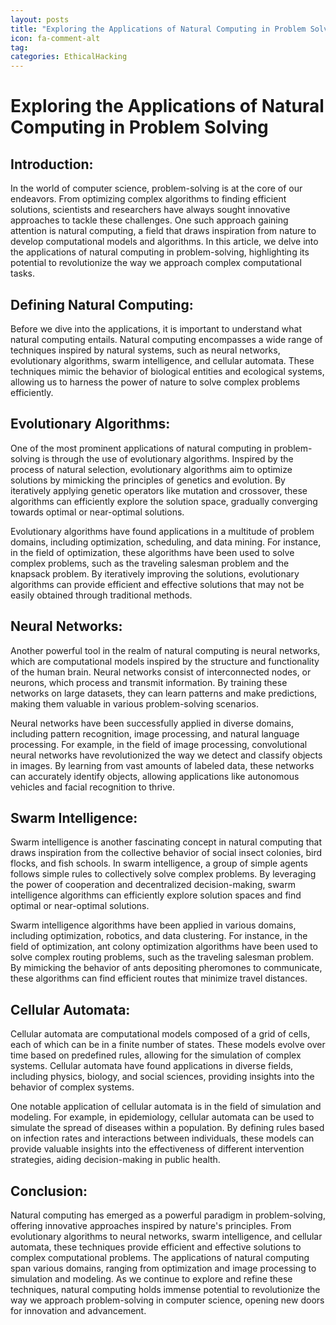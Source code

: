```yaml
---
layout: posts
title: "Exploring the Applications of Natural Computing in Problem Solving"
icon: fa-comment-alt
tag:      
categories: EthicalHacking
---
```



# Exploring the Applications of Natural Computing in Problem Solving

## Introduction:
In the world of computer science, problem-solving is at the core of our endeavors. From optimizing complex algorithms to finding efficient solutions, scientists and researchers have always sought innovative approaches to tackle these challenges. One such approach gaining attention is natural computing, a field that draws inspiration from nature to develop computational models and algorithms. In this article, we delve into the applications of natural computing in problem-solving, highlighting its potential to revolutionize the way we approach complex computational tasks.

## Defining Natural Computing:
Before we dive into the applications, it is important to understand what natural computing entails. Natural computing encompasses a wide range of techniques inspired by natural systems, such as neural networks, evolutionary algorithms, swarm intelligence, and cellular automata. These techniques mimic the behavior of biological entities and ecological systems, allowing us to harness the power of nature to solve complex problems efficiently.

## Evolutionary Algorithms:
One of the most prominent applications of natural computing in problem-solving is through the use of evolutionary algorithms. Inspired by the process of natural selection, evolutionary algorithms aim to optimize solutions by mimicking the principles of genetics and evolution. By iteratively applying genetic operators like mutation and crossover, these algorithms can efficiently explore the solution space, gradually converging towards optimal or near-optimal solutions.

Evolutionary algorithms have found applications in a multitude of problem domains, including optimization, scheduling, and data mining. For instance, in the field of optimization, these algorithms have been used to solve complex problems, such as the traveling salesman problem and the knapsack problem. By iteratively improving the solutions, evolutionary algorithms can provide efficient and effective solutions that may not be easily obtained through traditional methods.

## Neural Networks:
Another powerful tool in the realm of natural computing is neural networks, which are computational models inspired by the structure and functionality of the human brain. Neural networks consist of interconnected nodes, or neurons, which process and transmit information. By training these networks on large datasets, they can learn patterns and make predictions, making them valuable in various problem-solving scenarios.

Neural networks have been successfully applied in diverse domains, including pattern recognition, image processing, and natural language processing. For example, in the field of image processing, convolutional neural networks have revolutionized the way we detect and classify objects in images. By learning from vast amounts of labeled data, these networks can accurately identify objects, allowing applications like autonomous vehicles and facial recognition to thrive.

## Swarm Intelligence:
Swarm intelligence is another fascinating concept in natural computing that draws inspiration from the collective behavior of social insect colonies, bird flocks, and fish schools. In swarm intelligence, a group of simple agents follows simple rules to collectively solve complex problems. By leveraging the power of cooperation and decentralized decision-making, swarm intelligence algorithms can efficiently explore solution spaces and find optimal or near-optimal solutions.

Swarm intelligence algorithms have been applied in various domains, including optimization, robotics, and data clustering. For instance, in the field of optimization, ant colony optimization algorithms have been used to solve complex routing problems, such as the traveling salesman problem. By mimicking the behavior of ants depositing pheromones to communicate, these algorithms can find efficient routes that minimize travel distances.

## Cellular Automata:
Cellular automata are computational models composed of a grid of cells, each of which can be in a finite number of states. These models evolve over time based on predefined rules, allowing for the simulation of complex systems. Cellular automata have found applications in diverse fields, including physics, biology, and social sciences, providing insights into the behavior of complex systems.

One notable application of cellular automata is in the field of simulation and modeling. For example, in epidemiology, cellular automata can be used to simulate the spread of diseases within a population. By defining rules based on infection rates and interactions between individuals, these models can provide valuable insights into the effectiveness of different intervention strategies, aiding decision-making in public health.

## Conclusion:
Natural computing has emerged as a powerful paradigm in problem-solving, offering innovative approaches inspired by nature's principles. From evolutionary algorithms to neural networks, swarm intelligence, and cellular automata, these techniques provide efficient and effective solutions to complex computational problems. The applications of natural computing span various domains, ranging from optimization and image processing to simulation and modeling. As we continue to explore and refine these techniques, natural computing holds immense potential to revolutionize the way we approach problem-solving in computer science, opening new doors for innovation and advancement.